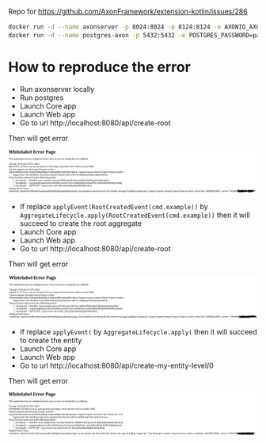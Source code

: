 Repo for https://github.com/AxonFramework/extension-kotlin/issues/286

```bash
docker run -d --name axonserver -p 8024:8024 -p 8124:8124 -e AXONIQ_AXONSERVER_DEVMODE_ENABLED=true axoniq/axonserver
docker run -d --name postgres-axon -p 5432:5432 -e POSTGRES_PASSWORD=password postgres
```

# How to reproduce the error

- Run axonserver locally
- Run postgres
- Launch Core app
- Launch Web app
- Go to url http://localhost:8080/api/create-root

Then will get error

![error-from-root.png](error-from-root.png)

- If replace `applyEvent(RootCreatedEvent(cmd.example))` by `AggregateLifecycle.apply(RootCreatedEvent(cmd.example))` then it will
  succeed to create the root aggregate
- Launch Core app
- Launch Web app
- Go to url http://localhost:8080/api/create-root

Then will get error

![error-from-entity.png](error-from-entity.png)

- If replace `applyEvent(` by `AggregateLifecycle.apply(` then it will succeed to create the entity
- Launch Core app
- Launch Web app
- Go to url http://localhost:8080/api/create-my-entity-level/0

Then will get error

![error-from-entity-level.png](error-from-entity-level.png)

